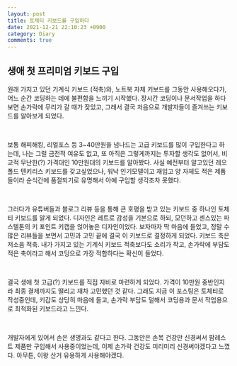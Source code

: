 ```yaml
---
layout: post
title: 토체티 키보드를 구입하다
date: 2021-12-21 22:10:23 +0900
category: Diary
comments: true
---
```


## 생애 첫 프리미엄 키보드 구입

원래 가지고 있던 기계식 키보드 (적축)와, 노트북 자체 키보드를 그동안 사용해오다가, 어느 순간 코딩하는 데에 불편함을 느끼기 시작했다. 장시간 코딩이나 문서작업을 하다보면 손가락에 무리가 갈 때가 잦았고, 그래서 결국 처음으로 개발자들이 즐겨쓰는 키보드를 알아보게 되었다.

<br/>

보통 해피해킹, 리얼포스 등 3~40만원을 넘나드는 고급 키보드를 많이 구입한다고 하는데, 나는 그럴 금전적 여유도 없고, 또 아직은 그렇게까지는 투자할 생각도 없어서, 비교적 무난한(?) 가격대인 10만원대의 키보드를 알아봤다. 사실 예전부터 알고있던 레오폴드 텐키리스 키보드를 갖고싶었으나, 워낙 인기모델이고 재입고 양 자체도 적은 제품들이라 순식간에 품절되기로 유명해서 아예 구입할 생각조차 못했다.

<br/>

그러다가 유튜버들과 블로그 리뷰 등을 통해 큰 호평을 받고 있는 키보드 중 하나인 토체티 키보드를 알게 되었다. 디자인은 레트로 감성을 기본으로 하되, 모던하고 센스있는 파스텔톤의 키 포인트 키캡을 얹어놓은 디자인이었다. 보자마자 딱 마음에 들었고, 정말 수많은 리뷰들을 보면서 고민과 고민 끝에 결국 이 키보드로 결정하게 되었다. 키보드 축은 저소음 적축. 내가 가지고 있는 기계식 키보드 적축보다도 소리가 작고, 손가락에 부담도 적은 축이라고 해서 코딩으로 가장 적합하다는 확신이 들었다.

<br/>

결국 생애 첫 고급(?) 키보드를 직접 자비로 마련하게 되었다. 가격이 10만원 중반인지라 최종 결제까지도 떨리고 재차 고민했던 것 같다. 그래도 지금 이 포스팅은 토체티로 작성중인데, 키감도 상당히 마음에 들고, 손가락 부담도 덜해서 코딩용과 문서 작업용으로 최적화된 키보드라고 느낀다. 

<br/>

개발자에게 있어서 손은 생명과도 같다고 한다. 그동안은 손목 건강만 신경써서 팜레스트 제품만 구입해서 사용중이었는데, 이제 손가락 건강도 미리미리 신경써야겠다고 느꼈다. 아무튼, 이왕 산거 유용하게 사용해야겠다.